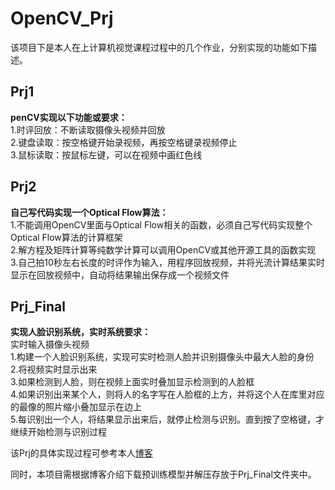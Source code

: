 # OpenCV_Prj
该项目下是本人在上计算机视觉课程过程中的几个作业，分别实现的功能如下描述。
## Prj1
**penCV实现以下功能或要求：**  
1.时评回放：不断读取摄像头视频并回放  
2.键盘读取：按空格键开始录视频，再按空格键录视频停止  
3.鼠标读取：按鼠标左键，可以在视频中画红色线  

## Prj2
**自己写代码实现一个Optical Flow算法：**  
1.不能调用OpenCV里面与Optical Flow相关的函数，必须自己写代码实现整个Optical Flow算法的计算框架  
2.解方程及矩阵计算等纯数学计算可以调用OpenCV或其他开源工具的函数实现  
3.自己拍10秒左右长度的时评作为输入，用程序回放视频，并将光流计算结果实时显示在回放视频中，自动将结果输出保存成一个视频文件  

## Prj_Final  
**实现人脸识别系统，实时系统要求：**    
实时输入摄像头视频  
1.构建一个人脸识别系统，实现可实时检测人脸并识别摄像头中最大人脸的身份  
2.将视频实时显示出来  
3.如果检测到人脸，则在视频上面实时叠加显示检测到的人脸框  
4.如果识别出来某个人，则将人的名字写在人脸框的上方，并将这个人在库里对应的最像的照片缩小叠加显示在边上  
5.每识别出一个人，将结果显示出来后，就停止检测与识别。直到按了空格键，才继续开始检测与识别过程    
  
该Prj的具体实现过程可参考本人[博客](https://blog.csdn.net/weixin_42094589/article/details/8631538)  

同时，本项目需根据博客介绍下载预训练模型并解压存放于Prj_Final文件夹中。

